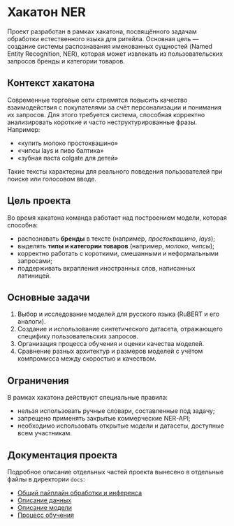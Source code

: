 # Хакатон NER

Проект разработан в рамках хакатона, посвящённого задачам обработки естественного языка для ритейла. Основная цель — создание системы распознавания именованных сущностей (Named Entity Recognition, NER), которая может извлекать из пользовательских запросов бренды и категории товаров.

## Контекст хакатона

Современные торговые сети стремятся повысить качество взаимодействия с покупателями за счёт персонализации и понимания их запросов. Для этого требуется система, способная корректно анализировать короткие и часто неструктурированные фразы. Например:

* «купить молоко простоквашино»
* «чипсы lays и пиво балтика»
* «зубная паста colgate для детей»

Такие тексты характерны для реального поведения пользователей при поиске или голосовом вводе.

## Цель проекта

Во время хакатона команда работает над построением модели, которая способна:

* распознавать **бренды** в тексте (например, *простоквашино*, *lays*);
* выделять **типы и категории товаров** (например, *молоко*, *чипсы*);
* корректно работать с короткими, смешанными и неформальными запросами;
* поддерживать вкрапления иностранных слов, написанных латиницей.

## Основные задачи

1. Выбор и исследование моделей для русского языка (RuBERT и его аналоги).
2. Создание и использование синтетического датасета, отражающего специфику пользовательских запросов.
3. Организация процесса обучения и оценки качества моделей.
4. Сравнение разных архитектур и размеров моделей с учётом компромисса между скоростью и качеством.

## Ограничения

В рамках хакатона действуют специальные правила:

* нельзя использовать ручные словари, составленные под задачу;
* запрещено применять закрытые коммерческие NER-API;
* необходимо использовать открытые модели и датасеты, доступные всем участникам.

## Документация проекта

Подробное описание отдельных частей проекта вынесено в отдельные файлы в директории `docs`:

- [Общий пайплайн обработки и инференса](docs/pipline.md)
- [Описание данных](docs/dataset.md)  
- [Описание модели](docs/model.md)  
- [Процесс обучения](docs/train.md)  
